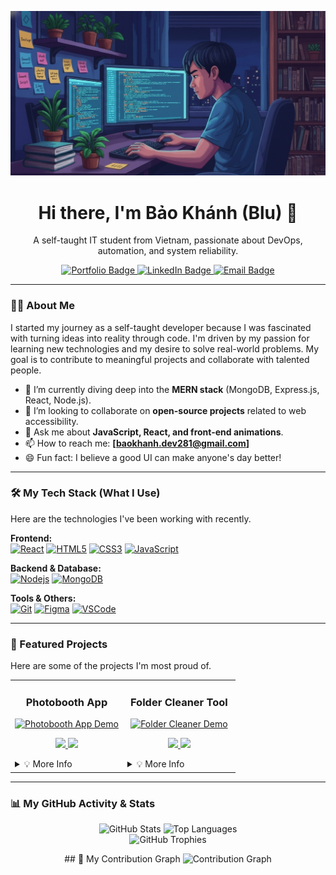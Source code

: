 <p align="center">
  <img src="https://raw.githubusercontent.com/bluenoe/bluenoe/main/bk_banner.jpg" alt="Welcome to my profile banner">
</p>

<h1 align="center">
  Hi there, I'm Bảo Khánh (Blu) 👋
</h1>
<p align="center">
  A self-taught IT student from Vietnam, passionate about DevOps, automation, and system reliability.
</p>
<p align="center">
  <a href="https://huynhduongbaokhanh.vercel.app/" target="_blank">
    <img src="https://img.shields.io/badge/Portfolio-D15439?style=for-the-badge&logo=google-chrome&logoColor=white" alt="Portfolio Badge"/>
  </a>
  <a href="https://www.linkedin.com/in/bao-khanh-95102b280/" target="_blank">
    <img src="https://img.shields.io/badge/LinkedIn-0A66C2?style=for-the-badge&logo=linkedin&logoColor=white" alt="LinkedIn Badge"/>
  </a>
  <a href="mailto:baokhanh.dev281@email.com">
    <img src="https://img.shields.io/badge/Email_Me-D14836?style=for-the-badge&logo=gmail&logoColor=white" alt="Email Badge"/>
  </a>
</p>

---

### 👨‍💻 About Me

I started my journey as a self-taught developer because I was fascinated with turning ideas into reality through code. I'm driven by my passion for learning new technologies and my desire to solve real-world problems. My goal is to contribute to meaningful projects and collaborate with talented people.

- 🌱 I’m currently diving deep into the **MERN stack** (MongoDB, Express.js, React, Node.js).
- 👯 I’m looking to collaborate on **open-source projects** related to web accessibility.
- 💬 Ask me about **JavaScript, React, and front-end animations**.
- 📫 How to reach me: **[baokhanh.dev281@gmail.com]**
- 😄 Fun fact: I believe a good UI can make anyone's day better!

---

### 🛠️ My Tech Stack (What I Use)

Here are the technologies I've been working with recently.

<p align="left">
  <strong>Frontend:</strong><br>
  <a href="https://reactjs.org/" target="_blank" rel="noreferrer"><img src="https://img.shields.io/badge/React-20232A?style=for-the-badge&logo=react&logoColor=61DAFB" alt="React"/></a>
  <a href="https://www.w3.org/html/" target="_blank" rel="noreferrer"><img src="https://img.shields.io/badge/HTML5-E34F26?style=for-the-badge&logo=html5&logoColor=white" alt="HTML5"/></a>
  <a href="https://www.w3schools.com/css/" target="_blank" rel="noreferrer"><img src="https://img.shields.io/badge/CSS3-1572B6?style=for-the-badge&logo=css3&logoColor=white" alt="CSS3"/></a>
  <a href="https://developer.mozilla.org/en-US/docs/Web/JavaScript" target="_blank" rel="noreferrer"><img src="https://img.shields.io/badge/JavaScript-F7DF1E?style=for-the-badge&logo=javascript&logoColor=black" alt="JavaScript"/></a>
</p>

<p align="left">
  <strong>Backend & Database:</strong><br>
  <a href="https://nodejs.org" target="_blank" rel="noreferrer"><img src="https://img.shields.io/badge/Node.js-339933?style=for-the-badge&logo=nodedotjs&logoColor=white" alt="Nodejs"/></a>
  <a href="https://www.mongodb.com/" target="_blank" rel="noreferrer"><img src="https://img.shields.io/badge/MongoDB-47A248?style=for-the-badge&logo=mongodb&logoColor=white" alt="MongoDB"/></a>
</p>

<p align="left">
  <strong>Tools & Others:</strong><br>
  <a href="https://git-scm.com/" target="_blank" rel="noreferrer"><img src="https://img.shields.io/badge/Git-F05032?style=for-the-badge&logo=git&logoColor=white" alt="Git"/></a>
  <a href="https://www.figma.com/" target="_blank" rel="noreferrer"><img src="https://img.shields.io/badge/Figma-F24E1E?style=for-the-badge&logo=figma&logoColor=white" alt="Figma"/></a>
  <a href="https://code.visualstudio.com/" target="_blank" rel="noreferrer"><img src="https://img.shields.io/badge/VS_Code-007ACC?style=for-the-badge&logo=visual-studio-code&logoColor=white" alt="VSCode"/></a>
</p>

---

### 🌟 Featured Projects

Here are some of the projects I'm most proud of.

<table>
  <tr>
    <td width="50%">
      <h3 align="center">Photobooth App</h3>
      <div align="center">
        <a href="[link-to-your-project]" target="_blank"><img src="[path-to-your-project-gif-or-image]" alt="Photobooth App Demo" /></a>
        <p>
          <a href="[link-to-your-project-repo]" target="_blank">
            <img src="https://img.shields.io/badge/Repo-181717?style=for-the-badge&logo=github&logoColor=white">
          </a>
          <a href="[link-to-your-project-live-demo]" target="_blank">
            <img src="https://img.shields.io/badge/Live-D15439?style=for-the-badge&logo=google-chrome&logoColor=white">
          </a>
        </p>
      </div>
      <details>
        <summary>💡 More Info</summary>
        <ul>
          <li><strong>Description:</strong> A fun, browser-based photobooth application that lets users apply real-time filters and effects to their webcam feed using pure JavaScript.</li>
          <li><strong>Tech:</strong> HTML5, CSS3 (with animations), JavaScript (Canvas API).</li>
        </ul>
      </details>
    </td>
    <td width="50%">
      <h3 align="center">Folder Cleaner Tool</h3>
      <div align="center">
        <a href="[link-to-your-project]" target="_blank"><img src="[path-to-your-project-gif-or-image]" alt="Folder Cleaner Demo" /></a>
        <p>
          <a href="[link-to-your-project-repo]" target="_blank">
            <img src="https://img.shields.io/badge/Repo-181717?style=for-the-badge&logo=github&logoColor=white">
          </a>
          <a href="[link-to-your-project-live-demo]" target="_blank">
            <img src="https://img.shields.io/badge/Live-D15439?style=for-the-badge&logo=google-chrome&logoColor=white">
          </a>
        </p>
      </div>
      <details>
        <summary>💡 More Info</summary>
        <ul>
          <li><strong>Description:</strong> A handy Python GUI tool that automatically organizes files in a specified directory into subfolders based on their file extension.</li>
          <li><strong>Tech:</strong> Python, Tkinter (for the GUI).</li>
        </ul>
      </details>
    </td>
  </tr>
</table>

---

### 📊 My GitHub Activity & Stats

<p align="center">
  <img src="https://github-readme-stats.vercel.app/api?username=yourusername&show_icons=true&theme=tokyonight&hide_border=true&include_all_commits=true&count_private=true" alt="GitHub Stats" />
  <img src="https://github-readme-stats.vercel.app/api/top-langs/?username=yourusername&layout=compact&theme=tokyonight&hide_border=true" alt="Top Languages" />
  <br>
  <img src="https://github-profile-trophy.vercel.app/?username=yourusername&theme=tokyonight&row=1&column=7" alt="GitHub Trophies" />
</p>

<p align="center">
  ## 🧮 My Contribution Graph

<img src="https://github-readme-activity-graph.vercel.app/graph?username=bluenoe&bg_color=1a1b27&color=79ff97&line=79ff97&point=f85d7f&area=true&hide_border=true" alt="Contribution Graph" />

</p>
